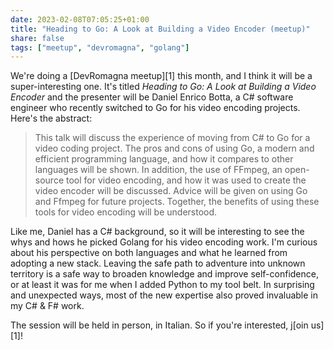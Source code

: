 ```yaml
---
date: 2023-02-08T07:05:25+01:00
title: "Heading to Go: A Look at Building a Video Encoder (meetup)"
share: false
tags: ["meetup", "devromagna", "golang"]
---
```

We're doing a [DevRomagna meetup][1] this month, and I think it will be a
super-interesting one. It's titled *Heading to Go: A Look at Building a Video
Encoder* and the presenter will be Daniel Enrico Botta, a C# software engineer
who recently switched to Go for his video encoding projects. Here's the abstract:

> This talk will discuss the experience of moving from C# to Go for a video
> coding project. The pros and cons of using Go, a modern and efficient
> programming language, and how it compares to other languages will be shown.
> In addition, the use of FFmpeg, an open-source tool for video encoding, and
> how it was used to create the video encoder will be discussed. Advice will be
> given on using Go and Ffmpeg for future projects. Together, the benefits of
> using these tools for video encoding will be understood.

Like me, Daniel has a C# background, so it will be interesting to see the whys
and hows he picked Golang for his video encoding work. I'm curious about his
perspective on both languages and what he learned from adopting a new stack.
Leaving the safe path to adventure into unknown territory is a safe way to
broaden knowledge and improve self-confidence, or at least it was for me when I
added Python to my tool belt. In surprising and unexpected ways, most of the
new expertise also proved invaluable in my C# & F# work.

The session will be held in person, in Italian. So if you're interested, j[oin us][1]!

